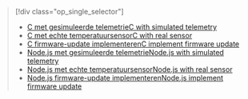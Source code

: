 > [!div class="op_single_selector"]
> * [<span data-ttu-id="ea7c3-101">C met gesimuleerde telemetrie</span><span class="sxs-lookup"><span data-stu-id="ea7c3-101">C with simulated telemetry</span></span>](../articles/iot-suite/iot-suite-raspberry-pi-kit-c-get-started-simulator.md)
> * [<span data-ttu-id="ea7c3-102">C met echte temperatuursensor</span><span class="sxs-lookup"><span data-stu-id="ea7c3-102">C with real sensor</span></span>](../articles/iot-suite/iot-suite-raspberry-pi-kit-c-get-started-basic.md)
> * [<span data-ttu-id="ea7c3-103">C firmware-update implementeren</span><span class="sxs-lookup"><span data-stu-id="ea7c3-103">C implement firmware update</span></span>](../articles/iot-suite/iot-suite-raspberry-pi-kit-c-get-started-advanced.md)
> * [<span data-ttu-id="ea7c3-104">Node.js met gesimuleerde telemetrie</span><span class="sxs-lookup"><span data-stu-id="ea7c3-104">Node.js with simulated telemetry</span></span>](../articles/iot-suite/iot-suite-raspberry-pi-kit-node-get-started-simulator.md)
> * [<span data-ttu-id="ea7c3-105">Node.js met echte temperatuursensor</span><span class="sxs-lookup"><span data-stu-id="ea7c3-105">Node.js with real sensor</span></span>](../articles/iot-suite/iot-suite-raspberry-pi-kit-node-get-started-basic.md)
> * [<span data-ttu-id="ea7c3-106">Node.js firmware-update implementeren</span><span class="sxs-lookup"><span data-stu-id="ea7c3-106">Node.js implement firmware update</span></span>](../articles/iot-suite/iot-suite-raspberry-pi-kit-node-get-started-advanced.md)
